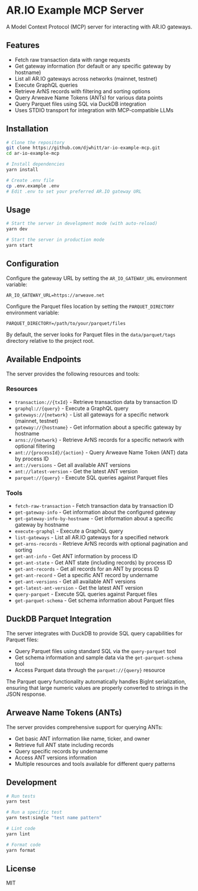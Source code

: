 # AR.IO Example MCP Server

A Model Context Protocol (MCP) server for interacting with AR.IO gateways.

## Features

- Fetch raw transaction data with range requests
- Get gateway information (for default or any specific gateway by hostname)
- List all AR.IO gateways across networks (mainnet, testnet)
- Execute GraphQL queries
- Retrieve ArNS records with filtering and sorting options
- Query Arweave Name Tokens (ANTs) for various data points
- Query Parquet files using SQL via DuckDB integration
- Uses STDIO transport for integration with MCP-compatible LLMs

## Installation

```bash
# Clone the repository
git clone https://github.com/djwhitt/ar-io-example-mcp.git
cd ar-io-example-mcp

# Install dependencies
yarn install

# Create .env file
cp .env.example .env
# Edit .env to set your preferred AR.IO gateway URL
```

## Usage

```bash
# Start the server in development mode (with auto-reload)
yarn dev

# Start the server in production mode
yarn start
```

## Configuration

Configure the gateway URL by setting the `AR_IO_GATEWAY_URL` environment variable:

```
AR_IO_GATEWAY_URL=https://arweave.net
```

Configure the Parquet files location by setting the `PARQUET_DIRECTORY` environment variable:

```
PARQUET_DIRECTORY=/path/to/your/parquet/files
```

By default, the server looks for Parquet files in the `data/parquet/tags` directory relative to the project root.

## Available Endpoints

The server provides the following resources and tools:

### Resources

- `transaction://{txId}` - Retrieve transaction data by transaction ID
- `graphql://{query}` - Execute a GraphQL query
- `gateways://{network}` - List all gateways for a specific network (mainnet, testnet)
- `gateway://{hostname}` - Get information about a specific gateway by hostname
- `arns://{network}` - Retrieve ArNS records for a specific network with optional filtering
- `ant://{processId}/{action}` - Query Arweave Name Token (ANT) data by process ID
- `ant://versions` - Get all available ANT versions
- `ant://latest-version` - Get the latest ANT version
- `parquet://{query}` - Execute SQL queries against Parquet files

### Tools

- `fetch-raw-transaction` - Fetch transaction data by transaction ID
- `get-gateway-info` - Get information about the configured gateway
- `get-gateway-info-by-hostname` - Get information about a specific gateway by hostname
- `execute-graphql` - Execute a GraphQL query
- `list-gateways` - List all AR.IO gateways for a specified network
- `get-arns-records` - Retrieve ArNS records with optional pagination and sorting
- `get-ant-info` - Get ANT information by process ID
- `get-ant-state` - Get ANT state (including records) by process ID
- `get-ant-records` - Get all records for an ANT by process ID
- `get-ant-record` - Get a specific ANT record by undername
- `get-ant-versions` - Get all available ANT versions
- `get-latest-ant-version` - Get the latest ANT version
- `query-parquet` - Execute SQL queries against Parquet files
- `get-parquet-schema` - Get schema information about Parquet files

## DuckDB Parquet Integration

The server integrates with DuckDB to provide SQL query capabilities for Parquet files:

- Query Parquet files using standard SQL via the `query-parquet` tool
- Get schema information and sample data via the `get-parquet-schema` tool
- Access Parquet data through the `parquet://{query}` resource

The Parquet query functionality automatically handles BigInt serialization, ensuring that large numeric values are properly converted to strings in the JSON response.

## Arweave Name Tokens (ANTs)

The server provides comprehensive support for querying ANTs:

- Get basic ANT information like name, ticker, and owner
- Retrieve full ANT state including records
- Query specific records by undername
- Access ANT versions information
- Multiple resources and tools available for different query patterns

## Development

```bash
# Run tests
yarn test

# Run a specific test
yarn test:single "test name pattern"

# Lint code
yarn lint

# Format code
yarn format
```

## License

MIT